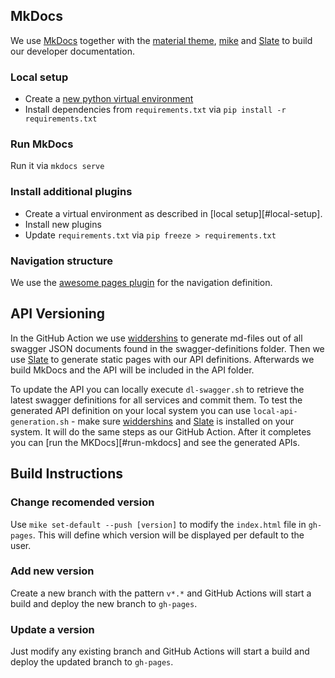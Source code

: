 ## MkDocs

We use [MkDocs][mkdocs] together with the [material theme][material-theme],  [mike][mike] and [Slate][slate] to build our developer documentation. 

### Local setup 

- Create a [new python virtual environment][python-env]
- Install dependencies from `requirements.txt` via `pip install -r requirements.txt`

### Run MkDocs

Run it via `mkdocs serve`

### Install additional plugins

- Create a virtual environment as described in [local setup][#local-setup].
- Install new plugins
- Update `requirements.txt` via `pip freeze > requirements.txt`

### Navigation structure

We use the [awesome pages plugin][awesome-pages-plugin] for the navigation definition.


## API Versioning

In the GitHub Action we use [widdershins][widdershins] to generate md-files out of all swagger JSON documents found in the swagger-definitions folder. Then we use [Slate][slate] to generate static pages with our API definitions. Afterwards we build MkDocs and the API will be included in the API folder. 

To update the API you can locally execute `dl-swagger.sh` to retrieve the latest swagger definitions for all services and commit them. To test the generated API definition on your local system you can use `local-api-generation.sh` - make sure [widdershins][widdershins] and [Slate][slate] is installed on your system. It will do the same steps as our GitHub Action. After it completes you can [run the MKDocs][#run-mkdocs] and see the generated APIs.

## Build Instructions

### Change recomended version

Use `mike set-default --push [version]` to modify the `index.html` file in `gh-pages`. This will define which version will be displayed per default to the user.

### Add new version

Create a new branch with the pattern `v*.*` and GitHub Actions will start a build and deploy the new branch to `gh-pages`.

### Update a version

Just modify any existing branch and GitHub Actions will start a build and deploy the updated branch to `gh-pages`.


[mkdocs]: https://github.com/mkdocs/mkdocs
[material-theme]: https://squidfunk.github.io/mkdocs-material/
[mike]: https://github.com/jimporter/mike
[python-env]: https://docs.python.org/3/library/venv.html
[awesome-pages-plugin]: https://github.com/lukasgeiter/mkdocs-awesome-pages-plugin
[widdershins]: https://github.com/mermade/widdershins
[slate]: https://github.com/slatedocs/slate
